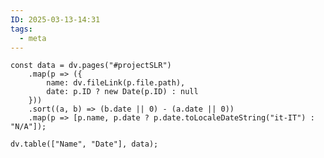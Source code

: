 ```yaml
---
ID: 2025-03-13-14:31
tags:
  - meta
---
```

```dataviewjs
const data = dv.pages("#projectSLR")
    .map(p => ({
        name: dv.fileLink(p.file.path),
        date: p.ID ? new Date(p.ID) : null 
    }))
    .sort((a, b) => (b.date || 0) - (a.date || 0))
    .map(p => [p.name, p.date ? p.date.toLocaleDateString("it-IT") : "N/A"]);

dv.table(["Name", "Date"], data);
```






































































